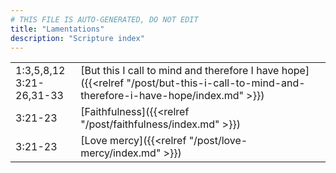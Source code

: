 ```yaml
---
# THIS FILE IS AUTO-GENERATED, DO NOT EDIT
title: "Lamentations"
description: "Scripture index"
---
```


|  |  |
| --- | --- |
| 1:3,5,8,12 <br/> 3:21-26,31-33 | [But this I call to mind and therefore I have hope]({{<relref "/post/but-this-i-call-to-mind-and-therefore-i-have-hope/index.md" >}}) |
| 3:21-23 | [Faithfulness]({{<relref "/post/faithfulness/index.md" >}}) |
| 3:21-23 | [Love mercy]({{<relref "/post/love-mercy/index.md" >}}) |
